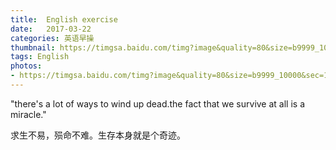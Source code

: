```yaml
---
title:  English exercise
date:   2017-03-22
categories: 英语早操
thumbnail: https://timgsa.baidu.com/timg?image&quality=80&size=b9999_10000&sec=1490191543997&di=1732a092fcd5c1b22102c56f9aaca373&imgtype=0&src=http%3A%2F%2Fimg8.zol.com.cn%2Fbbs%2Fupload%2F9724%2F9723197.jpg
tags: English
photos:
- https://timgsa.baidu.com/timg?image&quality=80&size=b9999_10000&sec=1490191543997&di=1732a092fcd5c1b22102c56f9aaca373&imgtype=0&src=http%3A%2F%2Fimg8.zol.com.cn%2Fbbs%2Fupload%2F9724%2F9723197.jpg
---
```


"there's a lot of ways to wind up dead.the fact that we survive at all is a miracle."
<p>求生不易，殒命不难。生存本身就是个奇迹。</p>
